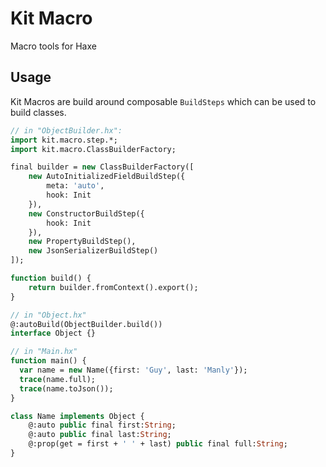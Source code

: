 Kit Macro
=========

Macro tools for Haxe

Usage
-----

Kit Macros are build around composable `BuildSteps` which can be used to build classes.

```haxe
// in "ObjectBuilder.hx":
import kit.macro.step.*;
import kit.macro.ClassBuilderFactory;

final builder = new ClassBuilderFactory([
	new AutoInitializedFieldBuildStep({
		meta: 'auto',
		hook: Init
	}),
	new ConstructorBuildStep({
		hook: Init
	}),
	new PropertyBuildStep(),
	new JsonSerializerBuildStep()
]);

function build() {
	return builder.fromContext().export();
}
```

```haxe
// in "Object.hx"
@:autoBuild(ObjectBuilder.build())
interface Object {}
```

```haxe
// in "Main.hx"
function main() {
  var name = new Name({first: 'Guy', last: 'Manly'});
  trace(name.full);
  trace(name.toJson());
}

class Name implements Object {
	@:auto public final first:String;
	@:auto public final last:String;
	@:prop(get = first + ' ' + last) public final full:String;
}
```
